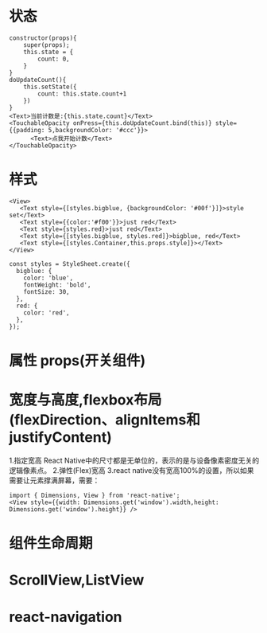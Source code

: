 # 状态
```
constructor(props){
    super(props);
    this.state = {
        count: 0,
    }
}
doUpdateCount(){
    this.setState({
        count: this.state.count+1
    })
}
<Text>当前计数是:{this.state.count}</Text>
<TouchableOpacity onPress={this.doUpdateCount.bind(this)} style={{padding: 5,backgroundColor: '#ccc'}}>
      <Text>点我开始计数</Text>
</TouchableOpacity>
```

# 样式
```
<View>
   <Text style={[styles.bigblue, {backgroundColor: '#00f'}]}>style set</Text>
   <Text style={{color:'#f00'}}>just red</Text>
   <Text style={styles.red}>just red</Text>
   <Text style={[styles.bigblue, styles.red]}>bigblue, red</Text>
   <Text style={[styles.Container,this.props.style]}></Text>
</View>

const styles = StyleSheet.create({
  bigblue: {
    color: 'blue',
    fontWeight: 'bold',
    fontSize: 30,
  },
  red: {
    color: 'red',
  },
});
```

# 属性 props(开关组件)

# 宽度与高度,flexbox布局(flexDirection、alignItems和 justifyContent)
1.指定宽高
React Native中的尺寸都是无单位的，表示的是与设备像素密度无关的逻辑像素点。
2.弹性(Flex)宽高
3.react native没有宽高100%的设置，所以如果需要让元素撑满屏幕，需要：
```
import { Dimensions, View } from 'react-native';
<View style={{width: Dimensions.get('window').width,height: Dimensions.get('window').height}} />
```

# 组件生命周期

# ScrollView,ListView

# react-navigation
